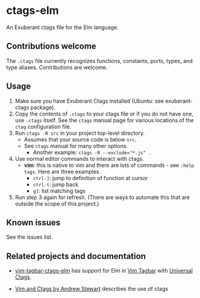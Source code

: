 # ctags-elm
An Exuberant ctags file for the Elm language.

## Contributions welcome

The `.ctags` file currently recognizes functions, constants, ports, types, and
type aliases. Contributions are welcome.

## Usage

1. Make sure you have Exuberant Ctags installed (Ubuntu: see exuberant-ctags
   package).
1. Copy the contents of `.ctags` to your ctags file or if you do not have one,
   use `.ctags` itself. See the `ctags` manual page for various locations of
   the `ctag` configuration file.
1. Run `ctags -R src` in your project top-level directory.
   - Assumes that your source code is below `src`.
   - See `ctags` manual for many other options.
      - Another example: `ctags -R --exclude="*.js" .`
1. Use normal editor commands to interact with ctags.
   - **vim**: this is native to vim and there are lots of commands - see
     `:help tags`. Here are three examples.
      - `ctrl-]`: jump to definition of function at cursor
      - `ctrl-t`: jump back
      - `g]`: list matching tags
1. Run step 3 again for refresh. (There are ways to automate this that are
   outside the scope of this project.)

## Known issues

See the issues list.

## Related projects and documentation

- [vim-tagbar-ctags-elm](https://github.com/bitterjug/vim-tagbar-ctags-elm)
has support for Elm in [Vim Tagbar](https://github.com/majutsushi/tagbar) with [Universal
Ctags](https://github.com/universal-ctags/ctags).

- [Vim and Ctags by Andrew Stewart](https://andrew.stwrt.ca/posts/vim-ctags/) describes the use of ctags
